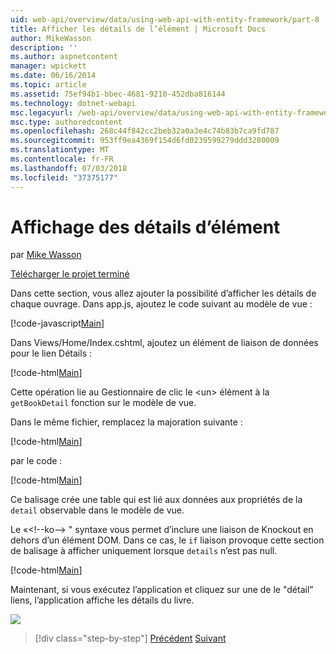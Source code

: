 ```yaml
---
uid: web-api/overview/data/using-web-api-with-entity-framework/part-8
title: Afficher les détails de l’élément | Microsoft Docs
author: MikeWasson
description: ''
ms.author: aspnetcontent
manager: wpickett
ms.date: 06/16/2014
ms.topic: article
ms.assetid: 75ef94b1-bbec-4681-9210-452dba816144
ms.technology: dotnet-webapi
msc.legacyurl: /web-api/overview/data/using-web-api-with-entity-framework/part-8
msc.type: authoredcontent
ms.openlocfilehash: 268c44f842cc2beb32a0a3e4c74b83b7ca9fd787
ms.sourcegitcommit: 953ff9ea4369f154d6fd0239599279ddd3280009
ms.translationtype: MT
ms.contentlocale: fr-FR
ms.lasthandoff: 07/03/2018
ms.locfileid: "37375177"
---
```

<a name="display-item-details"></a>Affichage des détails d’élément
====================
par [Mike Wasson](https://github.com/MikeWasson)

[Télécharger le projet terminé](https://github.com/MikeWasson/BookService)

Dans cette section, vous allez ajouter la possibilité d’afficher les détails de chaque ouvrage. Dans app.js, ajoutez le code suivant au modèle de vue :

[!code-javascript[Main](part-8/samples/sample1.js)]

Dans Views/Home/Index.cshtml, ajoutez un élément de liaison de données pour le lien Détails :

[!code-html[Main](part-8/samples/sample2.html?highlight=5)]

Cette opération lie au Gestionnaire de clic le &lt;un&gt; élément à la `getBookDetail` fonction sur le modèle de vue.

Dans le même fichier, remplacez la majoration suivante :

[!code-html[Main](part-8/samples/sample3.html)]

par le code :

[!code-html[Main](part-8/samples/sample4.html)]

Ce balisage crée une table qui est lié aux données aux propriétés de la `detail` observable dans le modèle de vue.

Le «&lt;!--ko--&gt; &quot; syntaxe vous permet d’inclure une liaison de Knockout en dehors d’un élément DOM. Dans ce cas, le `if` liaison provoque cette section de balisage à afficher uniquement lorsque `details` n’est pas null.

[!code-html[Main](part-8/samples/sample5.html)]

Maintenant, si vous exécutez l’application et cliquez sur une de le &quot;détail&quot; liens, l’application affiche les détails du livre.

[![](part-8/_static/image2.png)](part-8/_static/image1.png)

> [!div class="step-by-step"]
> [Précédent](part-7.md)
> [Suivant](part-9.md)
